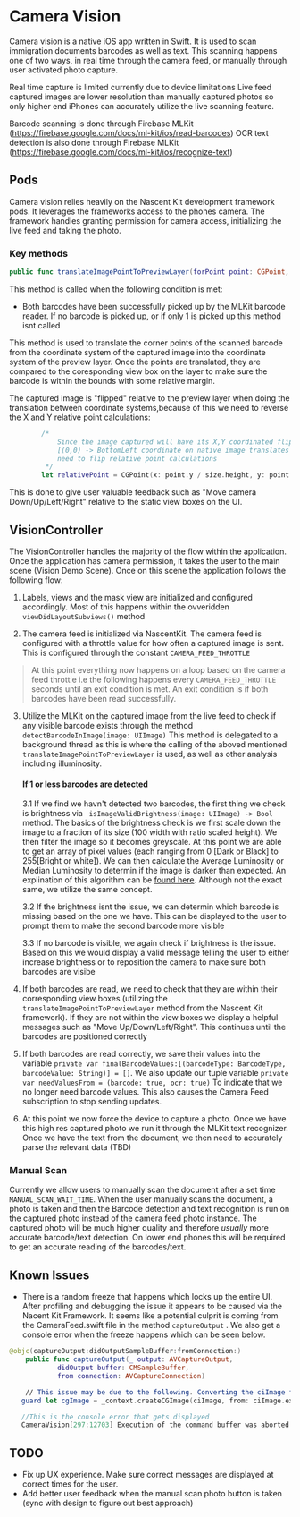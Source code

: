 # Camera Vision

Camera vision is a native iOS app written in Swift. It is used to scan immigration documents barcodes as well as text. This scanning happens one of two ways, in real time through the camera feed, or manually through user activated photo capture. 

Real time capture is limited currently due to device limitations Live feed captured images are lower resolution than manually captured photos so only higher end iPhones can accurately utilize the live scanning feature.

Barcode scanning is done through Firebase MLKit (https://firebase.google.com/docs/ml-kit/ios/read-barcodes)
OCR text detection is also done through Firebase MLKit (https://firebase.google.com/docs/ml-kit/ios/recognize-text)


## Pods

Camera vision relies heavily on the Nascent Kit development framework pods. It leverages the frameworks access to the phones camera. The framework handles granting permission for camera access, initializing the live feed and taking the photo. 

### Key methods

```swift
public func translateImagePointToPreviewLayer(forPoint point: CGPoint, relativeTo size: CGSize) -> CGPoint
```
This method is called when the following condition is met:
* Both barcodes have been successfully picked up by the MLKit barcode reader. If no barcode is picked up, or if only 1 is picked up this method isnt called

This method is used to translate the corner points of the scanned barcode from the coordinate system of the captured image into the coordinate system of the preview layer. Once the points are translated, they are compared to the coresponding view box on the layer to make sure the barcode is within the bounds with some relative margin.

The captured image is "flipped" relative to the preview layer when doing the translation between coordinate systems,because of this we need to reverse the X and Y relative point calculations:

```swift
        /*
            Since the image captured will have its X,Y coordinated flipped
            [(0,0) -> BottomLeft coordinate on native image translates to (0,1) -> BottomRight coordinate of preview layer coordinate system and vice versa]
            need to flip relative point calculations
         */
        let relativePoint = CGPoint(x: point.y / size.height, y: point.x / size.width)
```

This is done to give user valuable feedback such as "Move camera Down/Up/Left/Right" relative to the static view boxes on the UI. 

## VisionController 

The VisionController handles the majority of the flow within the application. Once the application has camera permission, it takes the user to the main scene (Vision Demo Scene). Once on this scene the application follows the following flow:

1. Labels, views and the mask view are initialized and configured accordingly. Most of this happens within the ovveridden ```viewDidLayoutSubviews()``` method

2. The camera feed is initialized via NascentKit. The camera feed is configured with a throttle value for how often a captured image is sent. This is configured through the constant ```CAMERA_FEED_THROTTLE```

> At this point everything now happens on a loop based on the camera feed throttle i.e the following happens every ```CAMERA_FEED_THROTTLE``` seconds until an exit condition is met. An exit condition is if both barcodes have been read successfully.

3. Utilize the MLKit on the captured image from the live feed to check if any visible barcode exists through the method ```detectBarcodeInImage(image: UIImage)``` This method is delegated to a background thread as this is where the calling of the aboved mentioned ```translateImagePointToPreviewLayer``` is used, as well as other analysis including illuminosity.

    #### If 1 or less barcodes are detected
    3.1 If we find we havn't detected two barcodes, the first thing we check is brightness via ` isImageValidBrightness(image: UIImage) -> Bool` method. The basics of the brightness check is we first scale down the image to a fraction of its size (100 width with ratio scaled height). We then filter the image so it becomes greyscale. At this point we are able to get an array of pixel values (each ranging from 0 [Dark or Black] to 255[Bright or white]). We can then calculate the Average Luminosity or Median Luminosity to determin if the image is darker than expected. An explination of this algorithm can be [found here](https://www.transpire.com/insights/blog/obtaining-luminosity-ios-camera/). Although not the exact same, we utilize the same concept.
    
    3.2 If the brightness isnt the issue, we can determin which barcode is missing based on the one we have. This can be displayed to the user to prompt them to make the second barcode more visible
    
    3.3 If no barcode is visible, we again check if brightness is the issue. Based on this we would display a valid message telling the user to either increase brightness or to reposition the camera to make sure both barcodes are visibe

4. If both barcodes are read, we need to check that they are within their corresponding view boxes (utilizing the `translateImagePointToPreviewLayer` method from the Nascent Kit framework). If they are not within the view boxes we display a helpful messages such as "Move Up/Down/Left/Right". This continues until the barcodes are positioned correctly

5. If both barcodes are read correctly, we save their values into the variable `private var finalBarcodeValues:[(barcodeType: BarcodeType, barcodeValue: String)] = []`. We also update our tuple variable `private var needValuesFrom = (barcode: true, ocr: true)` To indicate that we no longer need barcode values. This also causes the Camera Feed subscription to stop sending updates.

6. At this point we now force the device to capture a photo. Once we have this high res captured photo we run it through the MLKit text recognizer. Once we have the text from the document, we then need to accurately parse the relevant data (TBD) 

### Manual Scan

Currently we allow users to manually scan the document after a set time `MANUAL_SCAN_WAIT_TIME`. When the user manually scans the document, a photo is taken and then the Barcode detection and text recognition is run on the captured photo instead of the camera feed photo instance. The captured photo will be much higher quality and therefore *usually* more accurate barcode/text detection. On lower end phones this will be required to get an accurate reading of the barcodes/text. 

## Known Issues

* There is a random freeze that happens which locks up the entire UI. After profiling and debugging the issue it appears to be caused via the Nacent Kit Framework. It seems like a potential culprit is coming from the CameraFeed.swift file in the method `captureOutput` . We also get a console error when the freeze happens which can be seen below.

```swift     
@objc(captureOutput:didOutputSampleBuffer:fromConnection:)
    public func captureOutput(_ output: AVCaptureOutput,
            didOutput buffer: CMSampleBuffer,
            from connection: AVCaptureConnection) 

    // This issue may be due to the following. Converting the ciImage to a cgImage is expensive on the GPU
   guard let cgImage = _context.createCGImage(ciImage, from: ciImage.extent)`

   //This is the console error that gets displayed
   CameraVision[297:12703] Execution of the command buffer was aborted due to an error during execution. Caused GPU Timeout Error (IOAF code 2)
```

## TODO

* Fix up UX experience. Make sure correct messages are displayed at correct times for the user. 
* Add better user feedback when the manual scan photo button is taken (sync with design to figure out best approach)
